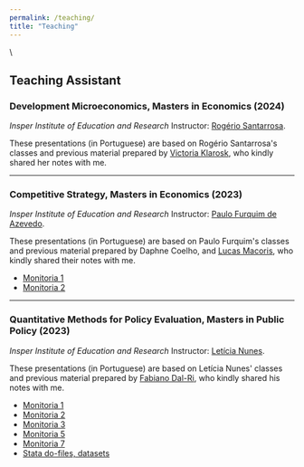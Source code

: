```yaml
---
permalink: /teaching/
title: "Teaching"
---
```


\

## Teaching Assistant
### Development Microeconomics, Masters in Economics (2024)
_Insper Institute of Education and Research_
Instructor: <a href="https://rogeriosantarrosa.wordpress.com/">Rogério Santarrosa</a>.

These presentations (in Portuguese) are based on Rogério Santarrosa's classes and previous material prepared by <a href="https://sites.google.com/view/victoriagklarosk/home">Victoria Klarosk</a>, who kindly shared her notes with me.

-------

### Competitive Strategy, Masters in Economics (2023)
_Insper Institute of Education and Research_
Instructor: <a href="https://sites.google.com/view/paulo-f-azevedo/in%C3%ADcio">Paulo Furquim de Azevedo</a>.

These presentations (in Portuguese) are based on Paulo Furquim's classes and previous material prepared by Daphne Coelho, and <a href="https://eaesp.fgv.br/pessoa/lucas-s-macoris">Lucas Macoris</a>, who kindly shared their notes with me.
- <a href="/files/Monitoria 1 - EC - 2023.pdf">Monitoria 1</a>
- <a href="/files/Monitoria 2 - EC - 2023.pdf">Monitoria 2</a>

-------

### Quantitative Methods for Policy Evaluation, Masters in Public Policy (2023)
_Insper Institute of Education and Research_
Instructor: <a href="https://www.leticianunes.com/">Letícia Nunes</a>.

These presentations (in Portuguese) are based on Letícia Nunes' classes and previous material prepared by <a href="https://www.fabianodalri.com/">Fabiano Dal-Ri</a>, who kindly shared his notes with me.
- <a href="/files/Monitoria 1 - Métodos Quantitativos - 2023.pdf">Monitoria 1</a>
- <a href="/files/Monitoria 2 - Métodos Quantitativos - 2023.pdf">Monitoria 2</a>
- <a href="/files/Monitoria 3 - Métodos Quantitativos - 2023.pdf">Monitoria 3</a>
- <a href="/files/Monitoria 5 - Métodos Quantitativos - 2023.pdf">Monitoria 5</a>
- <a href="/files/Monitoria 7 - Métodos Quantitativos - 2023.pdf">Monitoria 7</a>
- <a href="https://www.dropbox.com/scl/fo/y9gdlbpibsvgxghjjj411/h?rlkey=940kxbufphjq5u54snc3z0o5r&dl=0">Stata do-files, datasets</a>
